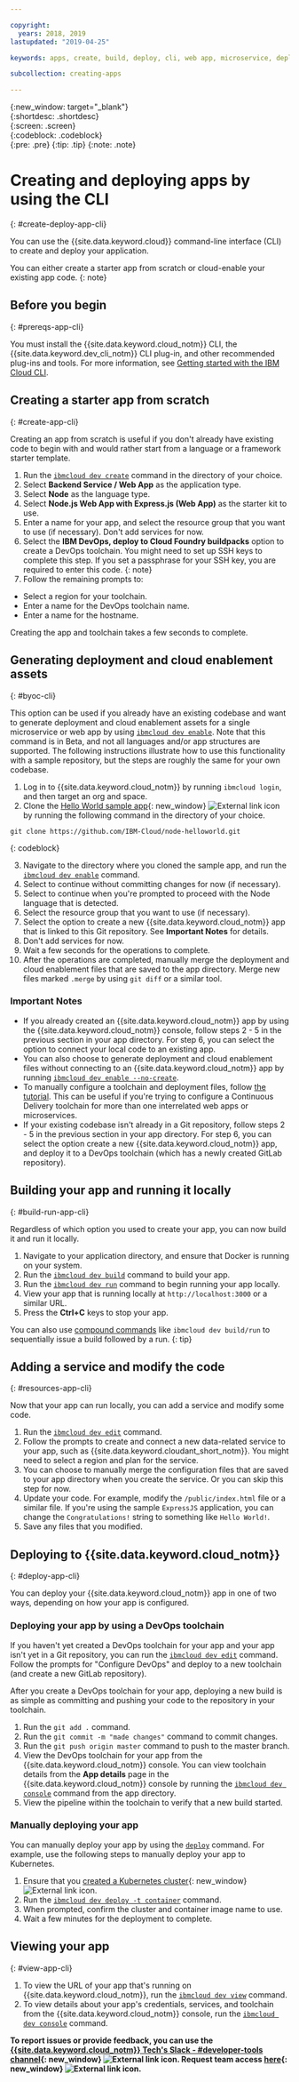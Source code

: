 ```yaml
---

copyright:
  years: 2018, 2019
lastupdated: "2019-04-25"

keywords: apps, create, build, deploy, cli, web app, microservice, deploy cli, deploy command line, build app local, developer tools, ibmcloud dev create

subcollection: creating-apps

---
```


{:new_window: target="_blank"}  
{:shortdesc: .shortdesc}  
{:screen: .screen}  
{:codeblock: .codeblock}  
{:pre: .pre}
{:tip: .tip}
{:note: .note}

# Creating and deploying apps by using the CLI
{: #create-deploy-app-cli}

You can use the {{site.data.keyword.cloud}} command-line interface (CLI) to create and deploy your application. 

You can either create a starter app from scratch or cloud-enable your existing app code. 
{: note}

## Before you begin
{: #prereqs-app-cli}

You must install the {{site.data.keyword.cloud_notm}} CLI, the {{site.data.keyword.dev_cli_notm}} CLI plug-in, and other recommended plug-ins and tools. For more information, see [Getting started with the IBM Cloud CLI](/docs/cli?topic=cloud-cli-ibmcloud-cli). 

## Creating a starter app from scratch
{: #create-app-cli}

Creating an app from scratch is useful if you don't already have existing code to begin with and would rather start from a language or a framework starter template.

1. Run the [`ibmcloud dev create`](/docs/cli/idt?topic=cloud-cli-idt-cli#create) command in the directory of your choice.
2. Select **Backend Service / Web App** as the application type.
3. Select **Node** as the language type.
4. Select **Node.js Web App with Express.js (Web App)** as the starter kit to use.
5. Enter a name for your app, and select the resource group that you want to use (if necessary). Don't add services for now.
6. Select the **IBM DevOps, deploy to Cloud Foundry buildpacks** option to create a DevOps toolchain. You might need to set up SSH keys to complete this step.
  If you set a passphrase for your SSH key, you are required to enter this code.
  {: note}
7. Follow the remaining prompts to:
  * Select a region for your toolchain.
  * Enter a name for the DevOps toolchain name.
  * Enter a name for the hostname.

Creating the app and toolchain takes a few seconds to complete.

## Generating deployment and cloud enablement assets
{: #byoc-cli}

This option can be used if you already have an existing codebase and want to generate deployment and cloud enablement assets for a single microservice or web app by using [`ibmcloud dev enable`](/docs/cli/idt?topic=cloud-cli-idt-cli#enable). Note that this command is in Beta, and not all languages and/or app structures are supported. The following instructions illustrate how to use this functionality with a sample repository, but the steps are roughly the same for your own codebase.

1. Log in to {{site.data.keyword.cloud_notm}} by running `ibmcloud login`, and then target an org and space.
2. Clone the [Hello World sample app](https://github.com/IBM-Cloud/node-helloworld){: new_window} ![External link icon](../icons/launch-glyph.svg "External link icon") by running the following command in the directory of your choice.

  ```
  git clone https://github.com/IBM-Cloud/node-helloworld.git
  ```
  {: codeblock}

3. Navigate to the directory where you cloned the sample app, and run the [`ibmcloud dev enable`](/docs/cli/idt?topic=cloud-cli-idt-cli#enable) command.
4. Select to continue without committing changes for now (if necessary).
5. Select to continue when you're prompted to proceed with the Node language that is detected.
6. Select the resource group that you want to use (if necessary). 
7. Select the option to create a new {{site.data.keyword.cloud_notm}} app that is linked to this Git repository. See **Important Notes** for details.
8. Don't add services for now.
9. Wait a few seconds for the operations to complete. 
10. After the operations are completed, manually merge the deployment and cloud enablement files that are saved to the app directory. Merge new files marked `.merge` by using `git diff` or a similar tool.

### Important Notes
 - If you already created an {{site.data.keyword.cloud_notm}} app by using the {{site.data.keyword.cloud_notm}} console, follow steps 2 - 5 in the previous section in your app directory. For step 6, you can select the option to connect your local code to an existing app.
 - You can also choose to generate deployment and cloud enablement files without connecting to an {{site.data.keyword.cloud_notm}} app by running [`ibmcloud dev enable --no-create`](/docs/cli/idt?topic=cloud-cli-idt-cli#enable).
 - To manually configure a toolchain and deployment files, follow [the tutorial](/docs/apps/tutorials?topic=creating-apps-tutorial-byoc-kube). This can be useful if you're trying to configure a Continuous Delivery toolchain for more than one interrelated web apps or microservices.
 - If your existing codebase isn't already in a Git repository, follow steps 2 - 5 in the previous section in your app directory. For step 6, you can select the option create a new {{site.data.keyword.cloud_notm}} app, and deploy it to a DevOps toolchain (which has a newly created GitLab repository).

## Building your app and running it locally
{: #build-run-app-cli}

Regardless of which option you used to create your app, you can now build it and run it locally.

1. Navigate to your application directory, and ensure that Docker is running on your system.
2. Run the [`ibmcloud dev build`](/docs/cli/idt?topic=cloud-cli-idt-cli#build) command to build your app.
3. Run the [`ibmcloud dev run`](/docs/cli/idt?topic=cloud-cli-idt-cli#run) command to begin running your app locally.
4. View your app that is running locally at `http://localhost:3000` or a similar URL.
5. Press the **Ctrl+C** keys to stop your app.

You can also use [compound commands](/docs/cli/idt?topic=cloud-cli-idt-cli#compound) like `ibmcloud dev build/run` to sequentially issue a build followed by a run.
{: tip}

## Adding a service and modify the code
{: #resources-app-cli}

Now that your app can run locally, you can add a service and modify some code. 

1. Run the [`ibmcloud dev edit`](/docs/cli/idt?topic=cloud-cli-idt-cli#edit) command.
2. Follow the prompts to create and connect a new data-related service to your app, such as {{site.data.keyword.cloudant_short_notm}}. You might need to select a region and plan for the service.
3. You can choose to manually merge the configuration files that are saved to your app directory when you create the service. Or you can skip this step for now.
4. Update your code. For example, modify the `/public/index.html` file or a similar file. If you're using the sample `ExpressJS` application, you can change the `Congratulations!` string to something like `Hello World!`.
5. Save any files that you modified.

## Deploying to {{site.data.keyword.cloud_notm}}
{: #deploy-app-cli}

You can deploy your {{site.data.keyword.cloud_notm}} app in one of two ways, depending on how your app is configured. 

### Deploying your app by using a DevOps toolchain
If you haven't yet created a DevOps toolchain for your app and your app isn't yet in a Git repository, you can run the [`ibmcloud dev edit`](/docs/cli/idt?topic=cloud-cli-idt-cli#edit) command. Follow the prompts for "Configure DevOps" and deploy to a new toolchain (and create a new GitLab repository).

After you create a DevOps toolchain for your app, deploying a new build is as simple as committing and pushing your code to the repository in your toolchain. 

1. Run the `git add .` command.
2. Run the `git commit -m "made changes"` command to commit changes.
3. Run the `git push origin master` command to push to the master branch.
4. View the DevOps toolchain for your app from the {{site.data.keyword.cloud_notm}} console. You can view toolchain details from the **App details** page in the {{site.data.keyword.cloud_notm}} console by running the [`ibmcloud dev console`](/docs/cli/idt?topic=cloud-cli-idt-cli#console) command from the app directory.
5. View the pipeline within the toolchain to verify that a new build started.

### Manually deploying your app

You can manually deploy your app by using the [`deploy`](/docs/cli/idt?topic=cloud-cli-idt-cli#deploy) command. For example, use the following steps to manually deploy your app to Kubernetes.

1. Ensure that you [created a Kubernetes cluster](https://{DomainName}/kubernetes/overview){: new_window} ![External link icon](../icons/launch-glyph.svg "External link icon").
2. Run the [`ibmcloud dev deploy -t container`](/docs/cli/idt?topic=cloud-cli-idt-cli#deploy) command.
3. When prompted, confirm the cluster and container image name to use.
4. Wait a few minutes for the deployment to complete.

## Viewing your app
{: #view-app-cli}

1. To view the URL of your app that's running on {{site.data.keyword.cloud_notm}}, run the [`ibmcloud dev view`](/docs/cli/idt?topic=cloud-cli-idt-cli#view) command.
2. To view details about your app's credentials, services, and toolchain from the {{site.data.keyword.cloud_notm}} console, run the [`ibmcloud dev console`](/docs/cli/idt?topic=cloud-cli-idt-cli#console) command. 

**To report issues or provide feedback, you can use the [{{site.data.keyword.cloud_notm}} Tech's Slack - #developer-tools channel](https://ibm-cloud-tech.slack.com/){: new_window} ![External link icon](../icons/launch-glyph.svg "External link icon"). Request team access [here](https://slack-invite-ibm-cloud-tech.mybluemix.net/){: new_window} ![External link icon](../icons/launch-glyph.svg "External link icon").**
